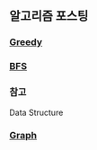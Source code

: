 ## 알고리즘 포스팅

### [Greedy](https://gngsn.tistory.com/34)
### [BFS](https://gngsn.tistory.com/36)


### 참고

Data Structure
### [Graph](https://gngsn.tistory.com/35)